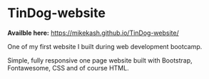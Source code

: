 # TinDog-website

**Availble here:** https://mikekash.github.io/TinDog-website/

One of my first website I built during web development bootcamp.

Simple, fully responsive one page website built with Bootstrap, Fontawesome, CSS and of course HTML.


